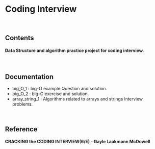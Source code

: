 # Coding Interview

<br />

## Contents
#### Data Structure and algorithm practice project for coding interview.

<br />

## Documentation
- big_O_1 : big-O example Question and solution.
- big_O_2 : big-O exercise and solution.
- array_string_1 : Algorithms related to arrays and strings Interview problems.


<br />

## Reference
#### CRACKING the CODING INTERVIEW(6/E) - Gayle Laakmann McDowell

<br />


